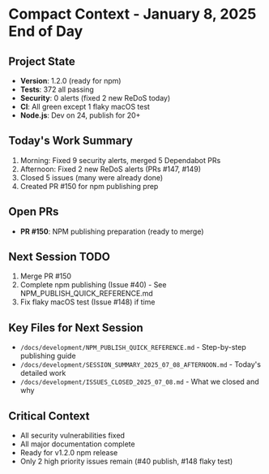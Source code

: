 # Compact Context - January 8, 2025 End of Day

## Project State
- **Version**: 1.2.0 (ready for npm)
- **Tests**: 372 all passing
- **Security**: 0 alerts (fixed 2 new ReDoS today)
- **CI**: All green except 1 flaky macOS test
- **Node.js**: Dev on 24, publish for 20+

## Today's Work Summary
1. Morning: Fixed 9 security alerts, merged 5 Dependabot PRs
2. Afternoon: Fixed 2 new ReDoS alerts (PRs #147, #149)
3. Closed 5 issues (many were already done)
4. Created PR #150 for npm publishing prep

## Open PRs
- **PR #150**: NPM publishing preparation (ready to merge)

## Next Session TODO
1. Merge PR #150
2. Complete npm publishing (Issue #40) - See NPM_PUBLISH_QUICK_REFERENCE.md
3. Fix flaky macOS test (Issue #148) if time

## Key Files for Next Session
- `/docs/development/NPM_PUBLISH_QUICK_REFERENCE.md` - Step-by-step publishing guide
- `/docs/development/SESSION_SUMMARY_2025_07_08_AFTERNOON.md` - Today's detailed work
- `/docs/development/ISSUES_CLOSED_2025_07_08.md` - What we closed and why

## Critical Context
- All security vulnerabilities fixed
- All major documentation complete  
- Ready for v1.2.0 npm release
- Only 2 high priority issues remain (#40 publish, #148 flaky test)
